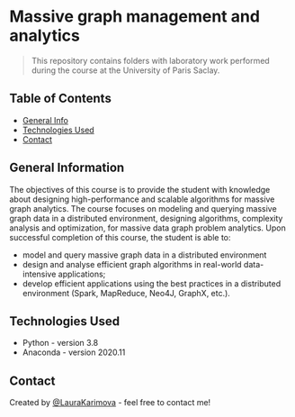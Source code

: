 # Massive graph management and analytics
> This repository contains folders with laboratory work performed during the course at the University of Paris Saclay.

## Table of Contents
* [General Info](#general-information)
* [Technologies Used](#technologies-used)
* [Contact](#contact)

## General Information
The objectives of this course is to provide the student with knowledge about designing high-performance and scalable algorithms for massive graph analytics. The course focuses on modeling and querying massive graph data in a distributed environment, designing algorithms, complexity analysis and optimization, for massive data graph problem analytics.
Upon successful completion of this course, the student is able to:
- model and query massive graph data in a distributed environment
- design and analyse efficient graph algorithms in real-world data-intensive applications;
- develop efficient applications using the best practices in a distributed environment (Spark, MapReduce, Neo4J, GraphX, etc.).


## Technologies Used
- Python - version 3.8
- Anaconda - version 2020.11

## Contact
Created by [@LauraKarimova](33099@iitu.edu.kz) - feel free to contact me!
